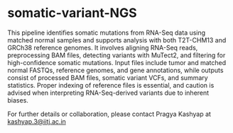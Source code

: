 # somatic-variant-NGS
This pipeline identifies somatic mutations from RNA-Seq data using matched normal samples and supports analysis with both T2T-CHM13 and GRCh38 reference genomes. It involves aligning RNA-Seq reads, preprocessing BAM files, detecting variants with MuTect2, and filtering for high-confidence somatic mutations. Input files include tumor and matched normal FASTQs, reference genomes, and gene annotations, while outputs consist of processed BAM files, somatic variant VCFs, and summary statistics. Proper indexing of reference files is essential, and caution is advised when interpreting RNA-Seq-derived variants due to inherent biases. 

For further details or collaboration, please contact Pragya Kashyap at kashyap.3@iitj.ac.in
